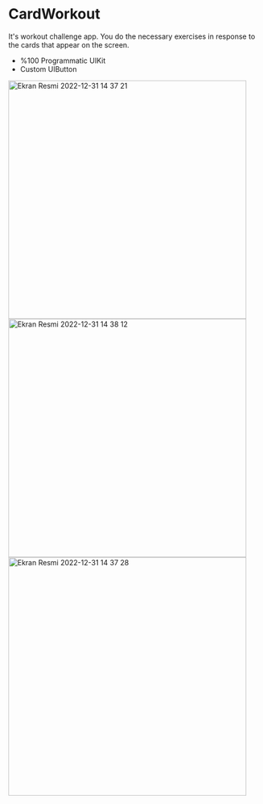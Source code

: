 # CardWorkout
It's workout challenge app. You do the necessary exercises in response to the cards that appear on the screen.

* %100 Programmatic UIKit
* Custom UIButton

<img width="473" alt="Ekran Resmi 2022-12-31 14 37 21" src="https://user-images.githubusercontent.com/96394804/210137644-b31c4cfc-4f61-415b-a1b9-3a6c393bf8b5.png">
<img width="473" alt="Ekran Resmi 2022-12-31 14 38 12" src="https://user-images.githubusercontent.com/96394804/210137652-aa0c1835-5ec8-4432-914d-e361164c6978.png">
<img width="473" alt="Ekran Resmi 2022-12-31 14 37 28" src="https://user-images.githubusercontent.com/96394804/210137660-1baf9e1b-0caf-450f-a95b-9ce88c9c1fec.png">
